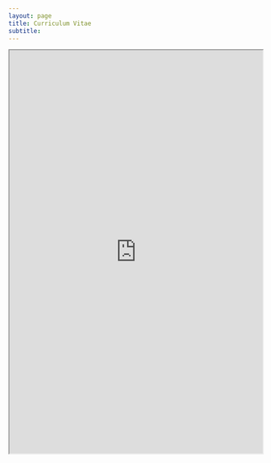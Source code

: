 ```yaml
---
layout: page
title: Curriculum Vitae 
subtitle:  
---
```


<iframe src="https://drive.google.com/file/d/16vUnWM5m0ubvzhlck2w1nBsH_PB8P9xM/preview" width="100%" height="800px" allow="autoplay"></iframe>
